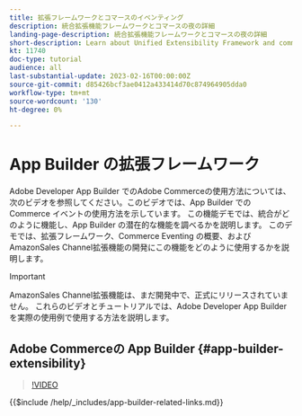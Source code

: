 ```yaml
---
title: 拡張フレームワークとコマースのイベンティング
description: 統合拡張機能フレームワークとコマースの夜の詳細
landing-page-description: 統合拡張機能フレームワークとコマースの夜の詳細
short-description: Learn about Unified Extensibility Framework and commerce evening
kt: 11740
doc-type: tutorial
audience: all
last-substantial-update: 2023-02-16T00:00:00Z
source-git-commit: d85426bcf3ae0412a433414d70c874964905dda0
workflow-type: tm+mt
source-wordcount: '130'
ht-degree: 0%

---
```



# App Builder の拡張フレームワーク

Adobe Developer App Builder でのAdobe Commerceの使用方法については、次のビデオを参照してください。このビデオでは、App Builder での Commerce イベントの使用方法を示しています。 この機能デモでは、統合がどのように機能し、App Builder の潜在的な機能を調べるかを説明します。 このデモでは、拡張フレームワーク、Commerce Eventing の概要、およびAmazonSales Channel拡張機能の開発にこの機能をどのように使用するかを説明します。

>[!IMPORTANT]
>
>AmazonSales Channel拡張機能は、まだ開発中で、正式にリリースされていません。  これらのビデオとチュートリアルでは、Adobe Developer App Builder を実際の使用例で使用する方法を説明します。

## Adobe Commerceの App Builder {#app-builder-extensibility}

>[!VIDEO](https://video.tv.adobe.com/v/3413328?quality=12&learn=on)

{{$include /help/_includes/app-builder-related-links.md}}

